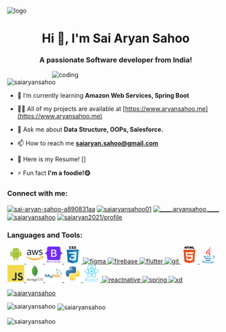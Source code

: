 ![logo](https://github.com/saiaryansahoo/saiaryansahoo/blob/main/Black%20and%20%20White%20Gradient%20Personal%20LinkedIn%20Banner%20(2).png)


<h1 align="center">Hi 👋, I'm Sai Aryan Sahoo</h1>

<h3 align="center">A passionate Software developer from India!</h3>
<img align="right" alt="coding" width="400" src="https://github.com/saiaryansahoo/saiaryansahoo/blob/main/GIF.gif">

<p align="left"> <img src="https://komarev.com/ghpvc/?username=saiaryansahoo&label=Profile%20views&color=0e75b6&style=flat" alt="saiaryansahoo" /> </p>

- 🌱 I’m currently learning **Amazon Web Services, Spring Boot**

- 👨‍💻 All of my projects are available at [https://www.aryansahoo.me](https://www.aryansahoo.me)

- 💬 Ask me about **Data Structure, OOPs, Salesforce.**

- 📫 How to reach me **saiaryan.sahoo@gmail.com**

- 📄 Here is my Resume! []

- ⚡ Fun fact **I'm a foodie!😋**

<h3 align="left">Connect with me:</h3>
<p align="left">
<a href="https://linkedin.com/in/sai-aryan-sahoo-a890831aa" target="blank"><img align="center" src="https://raw.githubusercontent.com/rahuldkjain/github-profile-readme-generator/master/src/images/icons/Social/linked-in-alt.svg" alt="sai-aryan-sahoo-a890831aa" height="30" width="40" /></a>
<a href="https://twitter.com/saiaryansahoo01" target="blank"><img align="center" src="https://raw.githubusercontent.com/rahuldkjain/github-profile-readme-generator/master/src/images/icons/Social/twitter.svg" alt="saiaryansahoo01" height="30" width="40" /></a>
<a href="https://instagram.com/____.aryansahoo.____" target="blank"><img align="center" src="https://raw.githubusercontent.com/rahuldkjain/github-profile-readme-generator/master/src/images/icons/Social/instagram.svg" alt="____.aryansahoo.____" height="30" width="40" /></a>
<a href="https://www.leetcode.com/saiaryansahoo" target="blank"><img align="center" src="https://raw.githubusercontent.com/rahuldkjain/github-profile-readme-generator/master/src/images/icons/Social/leet-code.svg" alt="saiaryansahoo" height="30" width="40" /></a>
<a href="https://auth.geeksforgeeks.org/user/saiaryan2021/profile" target="blank"><img align="center" src="https://raw.githubusercontent.com/rahuldkjain/github-profile-readme-generator/master/src/images/icons/Social/geeks-for-geeks.svg" alt="saiaryan2021/profile" height="30" width="40" /></a>
</p>

<h3 align="left">Languages and Tools:</h3>
<p align="left"> <a href="https://developer.android.com" target="_blank" rel="noreferrer"> <img src="https://raw.githubusercontent.com/devicons/devicon/master/icons/android/android-original-wordmark.svg" alt="android" width="40" height="40"/> </a> <a href="https://aws.amazon.com" target="_blank" rel="noreferrer"> <img src="https://raw.githubusercontent.com/devicons/devicon/master/icons/amazonwebservices/amazonwebservices-original-wordmark.svg" alt="aws" width="40" height="40"/> </a> <a href="https://getbootstrap.com" target="_blank" rel="noreferrer"> <img src="https://raw.githubusercontent.com/devicons/devicon/master/icons/bootstrap/bootstrap-plain-wordmark.svg" alt="bootstrap" width="40" height="40"/> </a> <a href="https://www.w3schools.com/css/" target="_blank" rel="noreferrer"> <img src="https://raw.githubusercontent.com/devicons/devicon/master/icons/css3/css3-original-wordmark.svg" alt="css3" width="40" height="40"/> </a> <a href="https://www.figma.com/" target="_blank" rel="noreferrer"> <img src="https://www.vectorlogo.zone/logos/figma/figma-icon.svg" alt="figma" width="40" height="40"/> </a> <a href="https://firebase.google.com/" target="_blank" rel="noreferrer"> <img src="https://www.vectorlogo.zone/logos/firebase/firebase-icon.svg" alt="firebase" width="40" height="40"/> </a> <a href="https://flutter.dev" target="_blank" rel="noreferrer"> <img src="https://www.vectorlogo.zone/logos/flutterio/flutterio-icon.svg" alt="flutter" width="40" height="40"/> </a> <a href="https://git-scm.com/" target="_blank" rel="noreferrer"> <img src="https://www.vectorlogo.zone/logos/git-scm/git-scm-icon.svg" alt="git" width="40" height="40"/> </a> <a href="https://www.w3.org/html/" target="_blank" rel="noreferrer"> <img src="https://raw.githubusercontent.com/devicons/devicon/master/icons/html5/html5-original-wordmark.svg" alt="html5" width="40" height="40"/> </a> <a href="https://www.java.com" target="_blank" rel="noreferrer"> <img src="https://raw.githubusercontent.com/devicons/devicon/master/icons/java/java-original.svg" alt="java" width="40" height="40"/> </a> <a href="https://developer.mozilla.org/en-US/docs/Web/JavaScript" target="_blank" rel="noreferrer"> <img src="https://raw.githubusercontent.com/devicons/devicon/master/icons/javascript/javascript-original.svg" alt="javascript" width="40" height="40"/> </a> <a href="https://www.mongodb.com/" target="_blank" rel="noreferrer"> <img src="https://raw.githubusercontent.com/devicons/devicon/master/icons/mongodb/mongodb-original-wordmark.svg" alt="mongodb" width="40" height="40"/> </a> <a href="https://www.mysql.com/" target="_blank" rel="noreferrer"> <img src="https://raw.githubusercontent.com/devicons/devicon/master/icons/mysql/mysql-original-wordmark.svg" alt="mysql" width="40" height="40"/> </a> <a href="https://www.python.org" target="_blank" rel="noreferrer"> <img src="https://raw.githubusercontent.com/devicons/devicon/master/icons/python/python-original.svg" alt="python" width="40" height="40"/> </a> <a href="https://reactjs.org/" target="_blank" rel="noreferrer"> <img src="https://raw.githubusercontent.com/devicons/devicon/master/icons/react/react-original-wordmark.svg" alt="react" width="40" height="40"/> </a> <a href="https://reactnative.dev/" target="_blank" rel="noreferrer"> <img src="https://reactnative.dev/img/header_logo.svg" alt="reactnative" width="40" height="40"/> </a> <a href="https://spring.io/" target="_blank" rel="noreferrer"> <img src="https://www.vectorlogo.zone/logos/springio/springio-icon.svg" alt="spring" width="40" height="40"/> </a> <a href="https://www.adobe.com/products/xd.html" target="_blank" rel="noreferrer"> <img src="https://cdn.worldvectorlogo.com/logos/adobe-xd.svg" alt="xd" width="40" height="40"/> </a> </p>

<p align="left"> <a href="https://github.com/ryo-ma/github-profile-trophy"><img src="https://github-profile-trophy.vercel.app/?username=saiaryansahoo" alt="saiaryansahoo" /></a> </p>

<p><img align="left" src="https://github-readme-stats.vercel.app/api/top-langs?username=saiaryansahoo&show_icons=true&locale=en&layout=compact" alt="saiaryansahoo" /></p>

<p>&nbsp;<img align="center" src="https://github-readme-stats.vercel.app/api?username=saiaryansahoo&show_icons=true&locale=en" alt="saiaryansahoo" /></p>

<p><img align="center" src="https://github-readme-streak-stats.herokuapp.com/?user=saiaryansahoo&" alt="saiaryansahoo" /></p>
